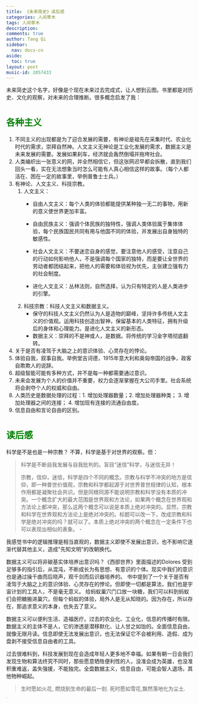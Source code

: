 ```yaml
---
title: 《未来简史》读后感
categories: 人间草木
tags: 人间草木
description: 
comments: true
author: Tang Qi
sidebar:
  nav: docs-cn
aside:
  toc: true
layout: post
music-id: 2057433
---
```


未来简史这个名字，好像是个现在未来过去完成式，让人想到云图。书里都是对历史、文化的观察，对未来的合理推断。很多概念启发了我：

<!--more-->

# <font face="黑体" color=green size=5>各种主义</font>

1.  不同主义的出现都是为了迎合发展的需要，有神论是祖先在采集时代、农业化时代的需求，崇拜自然神。人文主义无神论是工业化发展的需求，数据主义是未来发展的需要。发展如果刹车，经济就会轰然倒塌并拖垮社会。
2. 人类编织出一张意义的网，并全然相信它，但这张网迟早都会拆散，直到我们回头一看，实在无法想象当时怎么可能有人真心相信这样的故事。（每个人都活在、困在一定的故事里，举例普鲁士士兵。）
3. 有神论、人文主义、科技宗教。
   1. 人文主义：
      + 自由人文主义：每个人类的体验都能提供某种独一无二的事物，用新的意义使世界更加丰富。 

      + 自由民族主义：强调个体民族的独特性，强调人类体验属于集体体验，每个民族国民共同有用与他国不同的体验，并发展出自身独特的敏感性。
      + 社会人文主义：不要迷恋自身的感觉，要注意他人的感受，注意自己的行动如何影响他人，不是强调每个国家的独特，而是要让全世界的劳动者都团结起来，把他人的需要和体验视为优先，主张建立强有力的社会制度。
      + 进化人文主义：丛林法则，自然选择，认为只有特定的人是人类进步的引擎。
   2. 科技宗教：科技人文主义和数据主义。
      + 保守的科技人文主义仍然认为人是造物的巅峰，坚持许多传统人文主义的价值观。运用科技创造出智神，保留基本的人类特征，拥有升级后的身体和心理能力。是进化人文主义的新形态。
      + 数据主义：崇拜的不是神或人，是数据。将传统的学习金字塔彻底翻转。
4. 关于是否有凌驾于大脑之上的意识体验、心灵存在的悖论。
5. 体验自我，叙事自我。举例堂吉诃德，1915年意大利和奥匈帝国的战争，政客自欺欺人的说辞。
6. 超级智能可能有多种方式，并不是每一种都需要通过意识。
7. 未来会发展为个人的价值并不重要，权力会逐渐掌握在大公司手里。社会系统将会剥夺个人的权威和自由。
8. 人类历史是数据处理的过程：1. 增加处理器数量；2. 增加处理器种类； 3. 增加处理器之间的连接； 4. 增加现有连接的流通自由度。
9. 信息自由和言论自由的区别。

# <font face="黑体" color=green size=5>读后感</font>

科学是不是也是一种宗教？ 不算，科学是基于对世界的观察。但：

> 科学是不断自我发展与自我批判的。盲目“迷信”科学，与迷信无异！ 
>
> 宗教，信仰，迷信，科学是四个不同的概念。宗教与科学不冲突的地方是信仰，即一种普世价值观，宗教和科学都起源于对世界普世规律的认知，根本作用都是凝聚社会共识。但是同根同源不能说明宗教和科学没有本质的冲突。一个概念扩大的最大范围是世界观和方法论，如果两个概念在世界观和方法论上都冲突，那么这两个概念可以说是本质上绝对冲突的。显然，宗教和科学在世界观和方法论上是绝对冲突的。标题可以改一下，改成宗教和科学是绝对冲突的吗？就可以了。本质上绝对冲突的两个概念在一定条件下也可以表现出相似的表象。         -

我感觉书中的逻辑推理是相当直观的，数据主义即使不发展出意识，也不影响它逐渐代替其他主义，造成"先知文明"的改朝换代。

数据主义可以将非碳基实体培养出意识吗？《西部世界》里面描述的Dolores 受到足够多的指引后，从混沌，不断成长为有思想、有意识的个体。现实中我们的意识也是通过操千曲而后晓声，观千剑而后识器培养的。 书中提到了一个关于是否有凌驾于大脑之上的意识体验、心灵存在的悖论。但即使一切都是算法，我们也是宇宙计划的工具人，不是毫无意义。 给蚂蚁巢穴门口放一块糖，我们可以料到蚂蚁们会把糖搬进巢穴，但每个蚂蚁的体验，局外人是无从知晓的。因为存在，所以存在，那追求意义的本身，也失去了意义。

数据主义可以便利生活、造福医疗。过去的农业化、工业化，信息的传播时有限。数据主义的主体不是人，它的渗透是潜移默化、让人甘之如饴的。全面信息自由，就像无限月读。信息即使无法发展出意识，也无法保证它不会被利用、造假、成为盘剥不接受信息自由者的工具。

过去很难料到，科技发展到现在会造成年轻人更多地不幸福。如果有朝一日会我们发现生物和算法终究不同时，那些愿意牺牲便利性的人，没准会成为英雄，也没准积重难返，盖失强援，不能独完。全盘数据主义，信息自由，可能会智人退场，其他物种崛起。

> 生时愿如火花, 燃烧到生命的最后一刻. 死时愿如雪花,飘然落地化为尘土.

<img src="https://github.com/iqgnat/iqgnat.github.io/raw/master/assets/images/2021-02-20-After_reading_A_brief_history_of_the_future/miao.jpg" style="zoom:10%" />